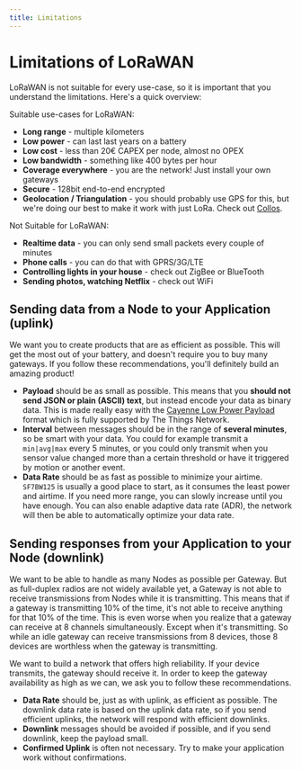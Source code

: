 ```yaml
---
title: Limitations
---
```


# Limitations of LoRaWAN

LoRaWAN is not suitable for every use-case, so it is important that you understand the limitations. Here's a quick overview:

Suitable use-cases for LoRaWAN:

* **Long range** - multiple kilometers
* **Low power** - can last last years on a battery
* **Low cost** - less than 20€ CAPEX per node, almost no OPEX
* **Low bandwidth** - something like 400 bytes per hour
* **Coverage everywhere** - you are the network! Just install your own gateways
* **Secure** - 128bit end-to-end encrypted
* **Geolocation / Triangulation** - you should probably use GPS for this, but we're doing our best to make it work with just LoRa. Check out [Collos](../applications/collos/index.md).

Not Suitable for LoRaWAN:

* **Realtime data** - you can only send small packets every couple of minutes
* **Phone calls** - you can do that with GPRS/3G/LTE
* **Controlling lights in your house** - check out ZigBee or BlueTooth
* **Sending photos, watching Netflix** - check out WiFi

## Sending data from a Node to your Application (uplink)

We want you to create products that are as efficient as possible. This will get the most out of your battery, and doesn't require you to buy many gateways. If you follow these recommendations, you'll definitely build an amazing product!

* **Payload** should be as small as possible. This means that you **should not send JSON or plain (ASCII) text**, but instead encode your data as binary data. This is made really easy with the [Cayenne Low Power Payload](../devices/arduino/api/cayennelpp.md) format which is fully supported by The Things Network.
* **Interval** between messages should be in the range of **several minutes**, so be smart with your data. You could for example transmit a `min|avg|max` every 5 minutes, or you could only transmit when you sensor value changed more than a certain threshold or have it triggered by motion or another event.
* **Data Rate** should be as fast as possible to minimize your airtime. `SF7BW125` is usually a good place to start, as it consumes the least power and airtime. If you need more range, you can slowly increase until you have enough. You can also enable adaptive data rate (ADR), the network will then be able to automatically optimize your data rate.

## Sending responses from your Application to your Node (downlink)

We want to be able to handle as many Nodes as possible per Gateway. But as full-duplex radios are not widely available yet, a Gateway is not able to receive transmissions from Nodes while it is transmitting. This means that if a gateway is transmitting 10% of the time, it's not able to receive anything for that 10% of the time. This is even worse when you realize that a gateway can receive at 8 channels simultaneously. Except when it's transmitting. So while an idle gateway can receive transmissions from 8 devices, those 8 devices are worthless when the gateway is transmitting.

We want to build a network that offers high reliability. If your device transmits, the gateway should receive it. In order to keep the gateway availability as high as we can, we ask you to follow these recommendations.

* **Data Rate** should be, just as with uplink, as efficient as possible. The downlink data rate is based on the uplink data rate, so if you send efficient uplinks, the network will respond with efficient downlinks.
* **Downlink** messages should be avoided if possible, and if you send downlink, keep the payload small.
* **Confirmed Uplink** is often not necessary. Try to make your application work without confirmations.
